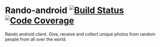 Rando-android
[![Build Status](https://travis-ci.org/RandoApp/Rando-android.png?branch=master)](https://travis-ci.org/RandoApp/Rando-android)
[![Code Coverage](https://codecov.io/gh/RandoApp/Rando-android/branch/master/graph/badge.svg)](https://codecov.io/gh/RandoApp/Rando-android)
==============

Rando android client. Give, receive and collect unique photos from random people from all over the world.

